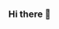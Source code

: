 ### Hi there 👋

<!--
**ArqumFarooq/ArqumFarooq** is a ✨ _special_ ✨ repository because its `README.md` (this file) appears on your GitHub profile.

Here are some ideas to get you started:

- 🔭 I’m currently working on ... ASP.NET MVC
- 🌱 I’m currently learning ... JS
- 👯 I’m looking to collaborate on ...
- 🤔 I’m looking for help with ... problem solving 
- 💬 Ask me about ...
- 📫 How to reach me: ... @guthub/ArqumFarooq
- 😄 Pronouns: ...
- ⚡ Fun fact: ... Games
-->



